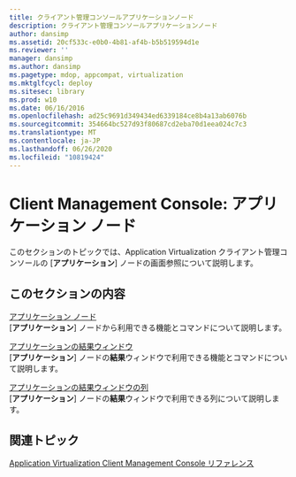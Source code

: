 ```yaml
---
title: クライアント管理コンソールアプリケーションノード
description: クライアント管理コンソールアプリケーションノード
author: dansimp
ms.assetid: 20cf533c-e0b0-4b81-af4b-b5b519594d1e
ms.reviewer: ''
manager: dansimp
ms.author: dansimp
ms.pagetype: mdop, appcompat, virtualization
ms.mktglfcycl: deploy
ms.sitesec: library
ms.prod: w10
ms.date: 06/16/2016
ms.openlocfilehash: ad25c9691d349434ed6339184ce8b4a13ab6076b
ms.sourcegitcommit: 354664bc527d93f80687cd2eba70d1eea024c7c3
ms.translationtype: MT
ms.contentlocale: ja-JP
ms.lasthandoff: 06/26/2020
ms.locfileid: "10819424"
---
```

# Client Management Console: アプリケーション ノード


このセクションのトピックでは、Application Virtualization クライアント管理コンソールの [**アプリケーション**] ノードの画面参照について説明します。

## このセクションの内容


<a href="" id="applications-node"></a>[アプリケーション ノード](applications-node.md)  
[**アプリケーション**] ノードから利用できる機能とコマンドについて説明します。

<a href="" id="applications-results-pane"></a>[アプリケーションの結果ウィンドウ](applications-results-pane.md)  
[**アプリケーション**] ノードの**結果**ウィンドウで利用できる機能とコマンドについて説明します。

<a href="" id="applications-results-pane-columns"></a>[アプリケーションの結果ウィンドウの列](applications-results-pane-columns.md)  
[**アプリケーション**] ノードの**結果**ウィンドウで利用できる列について説明します。

## 関連トピック


[Application Virtualization Client Management Console リファレンス](application-virtualization-client-management-console-reference.md)

 

 





